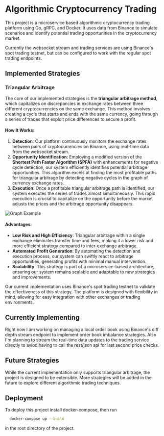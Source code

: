 # Algorithmic Cryptocurrency Trading

This project is a microservice based algorithmic cryptocurrency trading platform using Go, gRPC, and Docker. It uses data from Binance to simulate scenarios and identify potential trading opportunities in the cryptocurrency market.

Currently the websocket stream and trading services are using Binance's spot trading testnet, but can be configured to work with the regular spot trading endpoints.

## Implemented Strategies

### Triangular Arbitrage

The core of our implemented strategies is the **triangular arbitrage method**, which capitalizes on discrepancies in exchange rates between three different cryptocurrencies on the same exchange. This method involves creating a cycle that starts and ends with the same currency, going through a series of trades that exploit price differences to secure a profit.

#### How It Works:

1. **Detection**: Our platform continuously monitors the exchange rates between pairs of cryptocurrencies on Binance, using real-time data from the websocket stream.
2. **Opportunity Identification**: Employing a modified version of the **Shortest Path Faster Algorithm (SPFA)** with enhancements for negative cycle detection, our system efficiently identifies potential arbitrage opportunities. This algorithm excels at finding the most profitable paths for triangular arbitrage by detecting negative cycles in the graph of currency exchange rates.
3. **Execution**: Once a profitable triangular arbitrage path is identified, our system executes the series of trades almost simultaneously. This rapid execution is crucial to capitalize on the opportunity before the market adjusts the prices and the arbitrage opportunity disappears.

![Graph Example](https://thealgoristsblob.blob.core.windows.net/thealgoristsimages/arbitrage-2.png)

#### Advantages:

- **Low Risk and High Efficiency**: Triangular arbitrage within a single exchange eliminates transfer time and fees, making it a lower risk and more efficient strategy compared to inter-exchange arbitrage.
- **Automated Profit Generation**: By automating the detection and execution process, our system can swiftly react to arbitrage opportunities, generating profits with minimal manual intervention.
- **Scalability**: This strategy is part of a microservice-based architecture, ensuring our system remains scalable and adaptable to new strategies and improvements.

Our current implementation uses Binance's spot trading testnet to validate the effectiveness of this strategy. The platform is designed with flexibility in mind, allowing for easy integration with other exchanges or trading environments.

## Currently Implementing

Right now I am working on managing a local order book using Binance's diff depth stream endpoint to implement order book imbalance strategies. Also I'm planning to stream the real-time data updates to the trading service directly to aviod having to call the rest/json api for last second price checks.

## Future Strategies

While the current implementation only supports triangular arbitrage, the project is designed to be extensible. More strategies will be added in the future to explore different algorithmic trading techniques.

## Deployment

To deploy this project install docker-compose, then run

```bash
  docker-compose up --build
```

in the root directory of the project.
